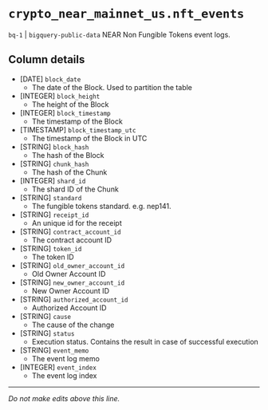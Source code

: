 # `crypto_near_mainnet_us.nft_events`
`bq-1` | `bigquery-public-data`
NEAR Non Fungible Tokens event logs.

## Column details
* [DATE]      `block_date`
  - The date of the Block. Used to partition the table
* [INTEGER]   `block_height`
  - The height of the Block
* [INTEGER]   `block_timestamp`
  - The timestamp of the Block
* [TIMESTAMP] `block_timestamp_utc`
  - The timestamp of the Block in UTC
* [STRING]    `block_hash`
  - The hash of the Block
* [STRING]    `chunk_hash`
  - The hash of the Chunk
* [INTEGER]   `shard_id`
  - The shard ID of the Chunk
* [STRING]    `standard`
  - The fungible tokens standard. e.g. nep141. 
* [STRING]    `receipt_id`
  - An unique id for the receipt
* [STRING]    `contract_account_id`
  - The contract account ID
* [STRING]    `token_id`
  - The token ID
* [STRING]    `old_owner_account_id`
  - Old Owner Account ID
* [STRING]    `new_owner_account_id`
  - New Owner Account ID
* [STRING]    `authorized_account_id`
  - Authorized Account ID
* [STRING]    `cause`
  - The cause of the change
* [STRING]    `status`
  - Execution status. Contains the result in case of successful execution
* [STRING]    `event_memo`
  - The event log memo
* [INTEGER]   `event_index`
  - The event log index

-------------------------------------------------------------------------------
*Do not make edits above this line.*
